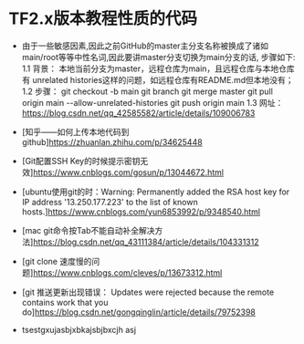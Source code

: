 # TF2.x版本教程性质的代码

- 由于一些敏感因素,因此之前GitHub的master主分支名称被换成了诸如main/root等等中性名词,因此要讲master分支切换为main分支的话, 步骤如下:
    1.1 背景： 本地当前分支为master，远程仓库为main，且远程仓库与本地仓库有 unrelated histories这样的问题，如远程仓库有README.md但本地没有；
    1.2 步骤：
        git checkout -b main
        git branch
        git merge master
        git pull origin main --allow-unrelated-histories
        git push origin main
    1.3 网址： https://blog.csdn.net/qq_42585582/article/details/109006783

- [知乎——如何上传本地代码到github]https://zhuanlan.zhihu.com/p/34625448

- [Git配置SSH Key的时候提示密钥无效]https://www.cnblogs.com/gosun/p/13044672.html

- [ubuntu使用git的时：Warning: Permanently added the RSA host key for IP address '13.250.177.223' to the list of known hosts.]https://www.cnblogs.com/yun6853992/p/9348540.html

- [mac git命令按Tab不能自动补全解决方法]https://blog.csdn.net/qq_43111384/article/details/104331312

- [git clone 速度慢的问题]https://www.cnblogs.com/cleves/p/13673312.html

- [git 推送更新出现错误： Updates were rejected because the remote contains work that you do]https://blog.csdn.net/gongqinglin/article/details/79752398

- tsestgxujasbjxbkajsbjbxcjh asj